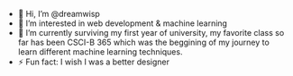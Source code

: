 - 👋 Hi, I’m @dreamwisp
- 👀 I’m interested in web development & machine learning
- 🌱 I’m currently surviving my first year of university, my favorite class so far has been CSCI-B 365 which was the beggining of my journey to learn different machine learning techniques.
- ⚡ Fun fact: I wish I was a better designer

<!---
dreamwisp/dreamwisp is a ✨ special ✨ repository because its `README.md` (this file) appears on your GitHub profile.
You can click the Preview link to take a look at your changes.
--->
